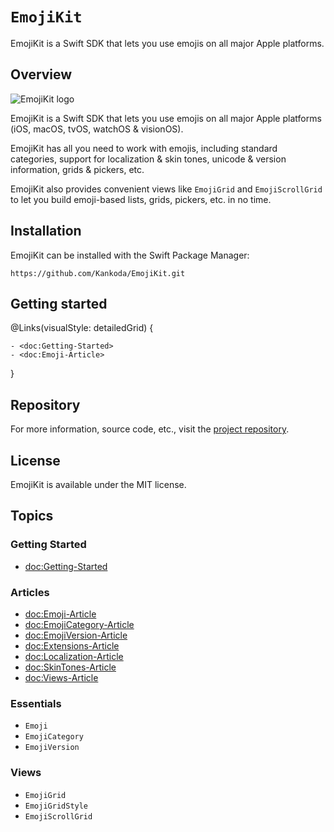 # ``EmojiKit``

EmojiKit is a Swift SDK that lets you use emojis on all major Apple platforms.



## Overview

![EmojiKit logo](Logo.png)

EmojiKit is a Swift SDK that lets you use emojis on all major Apple platforms (iOS, macOS, tvOS, watchOS & visionOS).

EmojiKit has all you need to work with emojis, including standard categories, support for localization & skin tones, unicode & version information, grids & pickers, etc.

EmojiKit also provides convenient views like ``EmojiGrid`` and ``EmojiScrollGrid`` to let you build emoji-based lists, grids, pickers, etc. in no time.



## Installation

EmojiKit can be installed with the Swift Package Manager:

```
https://github.com/Kankoda/EmojiKit.git
```



## Getting started

@Links(visualStyle: detailedGrid) {
    
    - <doc:Getting-Started>
    - <doc:Emoji-Article>
}



## Repository

For more information, source code, etc., visit the [project repository](https://github.com/kankoda/emojikit).



## License

EmojiKit is available under the MIT license.



## Topics

### Getting Started

- <doc:Getting-Started>

### Articles

- <doc:Emoji-Article>
- <doc:EmojiCategory-Article>
- <doc:EmojiVersion-Article>
- <doc:Extensions-Article>
- <doc:Localization-Article>
- <doc:SkinTones-Article>
- <doc:Views-Article>

### Essentials

- ``Emoji``
- ``EmojiCategory``
- ``EmojiVersion``

### Views

- ``EmojiGrid``
- ``EmojiGridStyle``
- ``EmojiScrollGrid``
